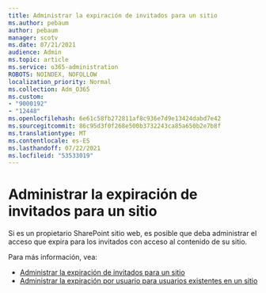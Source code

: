 ```yaml
---
title: Administrar la expiración de invitados para un sitio
ms.author: pebaum
author: pebaum
manager: scotv
ms.date: 07/21/2021
audience: Admin
ms.topic: article
ms.service: o365-administration
ROBOTS: NOINDEX, NOFOLLOW
localization_priority: Normal
ms.collection: Adm_O365
ms.custom:
- "9000192"
- "12448"
ms.openlocfilehash: 6e61c58fb272811af8c936e7d9e13424dabd7e42
ms.sourcegitcommit: 86c95d3f0f268e500b3732243ca85a650b2e7b8f
ms.translationtype: MT
ms.contentlocale: es-ES
ms.lasthandoff: 07/22/2021
ms.locfileid: "53533019"
---
```

# <a name="manage-guest-expiration-for-a-site"></a>Administrar la expiración de invitados para un sitio

Si es un propietario SharePoint sitio web, es posible que deba administrar el acceso que expira para los invitados con acceso al contenido de su sitio.

Para más información, vea:

- [Administrar la expiración de invitados para un sitio](https://support.microsoft.com/office/manage-guest-expiration-for-a-site-25bee24f-42ad-4ee8-8402-4186eed74dea)
- [Administrar la expiración por usuario para usuarios existentes en un sitio](/sharepoint/dev/solution-guidance/manage-user-sharing-expiration)